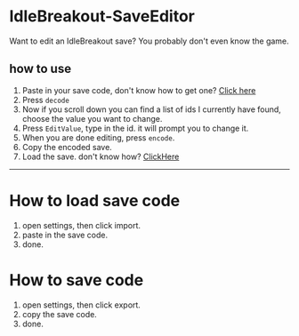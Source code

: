 # IdleBreakout-SaveEditor  
Want to edit an IdleBreakout save? You probably don't even know the game.  
## how to use ##  
1. Paste in your save code, don't know how to get one? [Click here](#How-to-save-code)  
2. Press `decode`  
3. Now if you scroll down you can find a list of ids I currently have found, choose the value you want to change.
4. Press `EditValue`, type in the id. it will prompt you to change it.
5. When you are done editing, press `encode`.
6. Copy the encoded save.
7. Load the save. don't know how? [ClickHere](#How-to-save-code)  
---
  
  
  
  
  
  
  
  
  
# How to load save code
1. open settings, then click import.
2. paste in the save code.
3. done.

# How to save code
1. open settings, then click export.
2. copy the save code.
3. done.
